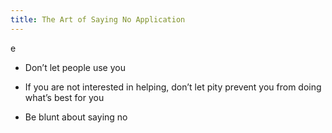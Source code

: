 ```yaml
---
title: The Art of Saying No Application
---
```

e
-   Don’t let people use you
    
-   If you are not interested in helping, don’t let pity prevent you from doing what’s best for you
    
-   Be blunt about saying no
    
